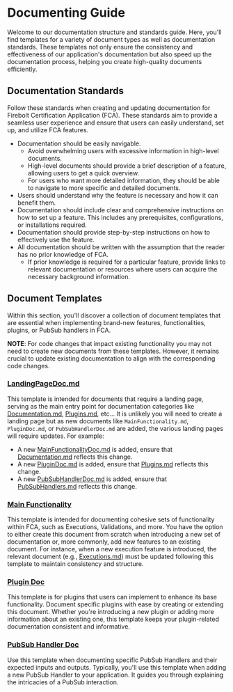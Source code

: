 # Documenting Guide

Welcome to our documentation structure and standards guide. Here, you'll find templates for a variety of document types as well as documentation standards. These templates not only ensure the consistency and effectiveness of our application's documentation but also speed up the documentation process, helping you create high-quality documents efficiently.

## Documentation Standards

Follow these standards when creating and updating documentation for Firebolt Certification Application (FCA). These standards aim to provide a seamless user experience and ensure that users can easily understand, set up, and utilize FCA features.

- Documentation should be easily navigable.
  - Avoid overwhelming users with excessive information in high-level documents.
  - High-level documents should provide a brief description of a feature, allowing users to get a quick overview.
  - For users who want more detailed information, they should be able to navigate to more specific and detailed documents.
- Users should understand why the feature is necessary and how it can benefit them.
- Documentation should include clear and comprehensive instructions on how to set up a feature. This includes any prerequisites, configurations, or installations required.
- Documentation should provide step-by-step instructions on how to effectively use the feature.
- All documentation should be written with the assumption that the reader has no prior knowledge of FCA.
  - If prior knowledge is required for a particular feature, provide links to relevant documentation or resources where users can acquire the necessary background information.

## Document Templates

Within this section, you'll discover a collection of document templates that are essential when implementing brand-new features, functionalities, plugins, or PubSub handlers in FCA.

**NOTE**: For code changes that impact existing functionality you may not need to create new documents from these templates. However, it remains crucial to update existing documentation to align with the corresponding code changes.


### [LandingPageDoc.md](LandingPageDoc.md)

This template is intended for documents that require a landing page, serving as the main entry point for documentation categories like [Documentation.md](../Documentation.md), [Plugins.md](../plugins/Plugins.md), etc... It is unlikely you will need to create a landing page but as new documents like `MainFunctionality.md`, `PluginDoc.md`, or `PubSubHandlerDoc.md` are added, the various landing pages will require updates. For example:

- A new [MainFunctionalityDoc.md](#main-functionality) is added, ensure that [Documentation.md](../Documentation.md) reflects this change.
- A new [PluginDoc.md](#plugin-doc) is added, ensure that [Plugins.md](../plugins/Plugins.md) reflects this change.
- A new [PubSubHandlerDoc.md](#pubsub-handler-doc) is added, ensure that [PubSubHandlers.md](../pubSubHandlers/PubSubHandlers.md) reflects this change.

### [Main Functionality](MainFunctionalityTemplate.md)

This template is intended for documenting cohesive sets of functionality within FCA, such as Executions, Validations, and more. You have the option to either create this document from scratch when introducing a new set of documentation or, more commonly, add new features to an existing document. For instance, when a new execution feature is introduced, the relevant document (e.g., [Executions.md](../Execution.md)) must be updated following this template to maintain consistency and structure.

### [Plugin Doc](PluginTemplate.md)

This template is for plugins that users can implement to enhance its base functionality. Document specific plugins with ease by creating or extending this document. Whether you're introducing a new plugin or adding more information about an existing one, this template keeps your plugin-related documentation consistent and informative.

### [PubSub Handler Doc](PubSubHandlerTemplate.md)

Use this template when documenting specific PubSub Handlers and their expected inputs and outputs. Typically, you'll use this template when adding a new PubSub Handler to your application. It guides you through explaining the intricacies of a PubSub interaction.





